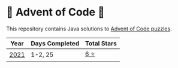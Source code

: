 # :christmas_tree: Advent of Code :christmas_tree:
This repository contains Java solutions to [Advent of Code puzzles](https://adventofcode.com/).


|Year | Days Completed | Total Stars                                                             |
| --- |----------------|-------------------------------------------------------------------------| 
| [2021](https://adventofcode.com/2021) | 1-2, 25        | [6 :star:](https://github.com/IAjimi/AdventOfCode2020/tree/master/2021) |
